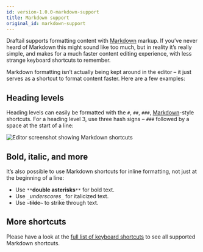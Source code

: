 ```yaml
---
id: version-1.0.0-markdown-support
title: Markdown support
original_id: markdown-support
---
```


Draftail supports formatting content with [Markdown](https://en.wikipedia.org/wiki/Markdown) markup. If you’ve never heard of Markdown this might sound like too much, but in reality it’s really simple, and makes for a much faster content editing experience, with less strange keyboard shortcuts to remember.

Markdown formatting isn’t actually being kept around in the editor – it just serves as a shortcut to format content faster. Here are a few examples:

## Heading levels

Heading levels can easily be formatted with the `#`, `##`, `###`, [Markdown](https://en.wikipedia.org/wiki/Markdown)-style shortcuts. For a heading level 3, use three hash signs – `###` followed by a space at the start of a line:

![Editor screenshot showing Markdown shortcuts](/img/user-guide/markdown-shortcuts.gif)

## Bold, italic, and more

It’s also possible to use Markdown shortcuts for inline formatting, not just at the beginning of a line:

- Use `**`**double asterisks**`**` for bold text.
- Use `_`_underscores_`_` for italicized text.
- Use `~`~~tilde~~`~` to strike through text.

## More shortcuts

Please have a look at the [full list of keyboard shortcuts](KeyboardShortcuts.md) to see all supported Markdown shortcuts.
